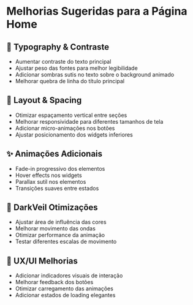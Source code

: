 # Melhorias Sugeridas para a Página Home

## 🎨 Typography & Contraste
- Aumentar contraste do texto principal
- Ajustar peso das fontes para melhor legibilidade
- Adicionar sombras sutis no texto sobre o background animado
- Melhorar quebra de linha do título principal

## 📐 Layout & Spacing
- Otimizar espaçamento vertical entre seções
- Melhorar responsividade para diferentes tamanhos de tela
- Adicionar micro-animações nos botões
- Ajustar posicionamento dos widgets inferiores

## ✨ Animações Adicionais
- Fade-in progressivo dos elementos
- Hover effects nos widgets
- Parallax sutil nos elementos
- Transições suaves entre estados

## 🌊 DarkVeil Otimizações
- Ajustar área de influência das cores
- Melhorar movimento das ondas
- Otimizar performance da animação
- Testar diferentes escalas de movimento

## 🎯 UX/UI Melhorias
- Adicionar indicadores visuais de interação
- Melhorar feedback dos botões
- Otimizar carregamento das animações
- Adicionar estados de loading elegantes
